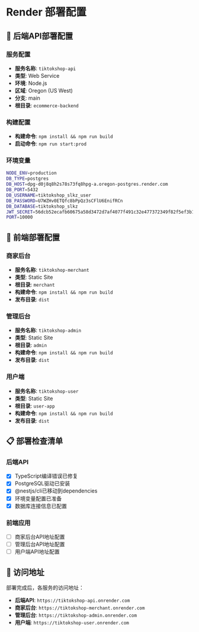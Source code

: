 # Render 部署配置

## 🚀 后端API部署配置

### 服务配置
- **服务名称**: `tiktokshop-api`
- **类型**: Web Service
- **环境**: Node.js
- **区域**: Oregon (US West)
- **分支**: main
- **根目录**: `ecommerce-backend`

### 构建配置
- **构建命令**: `npm install && npm run build`
- **启动命令**: `npm run start:prod`

### 环境变量
```bash
NODE_ENV=production
DB_TYPE=postgres
DB_HOST=dpg-d0j8q8h2s78s73fq8hpg-a.oregon-postgres.render.com
DB_PORT=5432
DB_USERNAME=tiktokshop_slkz_user
DB_PASSWORD=U7WZHv0ETQfc8bPpQz3sCFlU6EnifRCn
DB_DATABASE=tiktokshop_slkz
JWT_SECRET=56dcb52ecafb60675a58d3472d7af4077f491c32e477372349f82f5ef3b12e4d7ff367b77c5f05bb0969843d1fbc3a647a69633dc6614d87ceea2d55c0ba31d6
PORT=10000
```

## 🎨 前端部署配置

### 商家后台
- **服务名称**: `tiktokshop-merchant`
- **类型**: Static Site
- **根目录**: `merchant`
- **构建命令**: `npm install && npm run build`
- **发布目录**: `dist`

### 管理后台
- **服务名称**: `tiktokshop-admin`
- **类型**: Static Site
- **根目录**: `admin`
- **构建命令**: `npm install && npm run build`
- **发布目录**: `dist`

### 用户端
- **服务名称**: `tiktokshop-user`
- **类型**: Static Site
- **根目录**: `user-app`
- **构建命令**: `npm install && npm run build`
- **发布目录**: `dist`

## 📋 部署检查清单

### 后端API
- [x] TypeScript编译错误已修复
- [x] PostgreSQL驱动已安装
- [x] @nestjs/cli已移动到dependencies
- [x] 环境变量配置已准备
- [x] 数据库连接信息已配置

### 前端应用
- [ ] 商家后台API地址配置
- [ ] 管理后台API地址配置
- [ ] 用户端API地址配置

## 🔗 访问地址

部署完成后，各服务的访问地址：
- **后端API**: `https://tiktokshop-api.onrender.com`
- **商家后台**: `https://tiktokshop-merchant.onrender.com`
- **管理后台**: `https://tiktokshop-admin.onrender.com`
- **用户端**: `https://tiktokshop-user.onrender.com`
